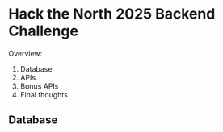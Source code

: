 # Hack the North 2025 Backend Challenge

Overview:
1. Database
2. APIs
3. Bonus APIs
4. Final thoughts

## Database
